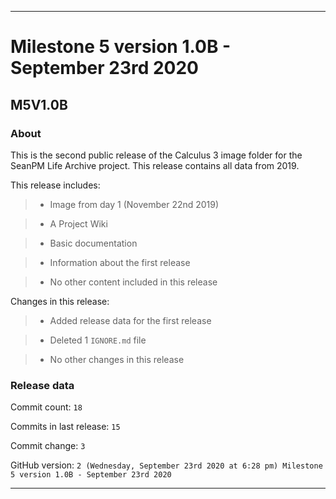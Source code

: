 
***

# Milestone 5 version 1.0B - September 23rd 2020

## M5V1.0B

### About

This is the second public release of the Calculus 3 image folder for the SeanPM Life Archive project. This release contains all data from 2019.

This release includes:

> * Image from day 1 (November 22nd 2019)

> * A Project Wiki

> * Basic documentation

> * Information about the first release

> * No other content included in this release

Changes in this release:

> * Added release data for the first release

> * Deleted 1 `IGNORE.md` file

> * No other changes in this release

### Release data

Commit count: `18`

Commits in last release: `15`

Commit change: `3`

GitHub version: `2 (Wednesday, September 23rd 2020 at 6:28 pm) Milestone 5 version 1.0B - September 23rd 2020`

***
